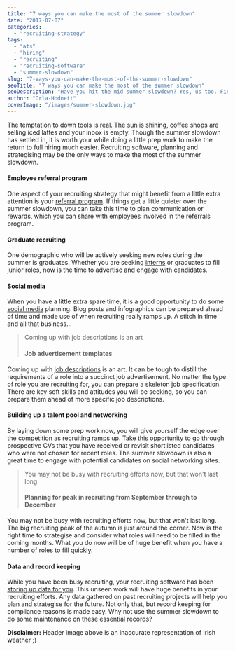 ```yaml
---
title: "7 ways you can make the most of the summer slowdown"
date: "2017-07-07"
categories:
  - "recruiting-strategy"
tags:
  - "ats"
  - "hiring"
  - "recruiting"
  - "recruiting-software"
  - "summer-slowdown"
slug: "7-ways-you-can-make-the-most-of-the-summer-slowdown"
seoTitle: "7 ways you can make the most of the summer slowdown"
seoDescription: "Have you hit the mid summer slowdown? Yes, us too. Find 7 ways you can make the most of the summer slowdown and get back on track!"
author: "Orla-Hodnett"
coverImage: "/images/summer-slowdown.jpg"
---
```


The temptation to down tools is real. The sun is shining, coffee shops are selling iced lattes and your inbox is empty. Though the summer slowdown has settled in, it is worth your while doing a little prep work to make the return to full hiring much easier. Recruiting software, planning and strategising may be the only ways to make the most of the summer slowdown.

#### **Employee referral program**

One aspect of your recruiting strategy that might benefit from a little extra attention is your [referral program](https://hirehive.com/employee-referral-programs-most-effective/). If things get a little quieter over the summer slowdown, you can take this time to plan communication or rewards, which you can share with employees involved in the referrals program.

#### **Graduate recruiting**

One demographic who will be actively seeking new roles during the summer is graduates. Whether you are seeking [interns](https://hirehive.com/blog/hiring-interns-summer-best-practice/) or graduates to fill junior roles, now is the time to advertise and engage with candidates.

#### **Social media**

When you have a little extra spare time, it is a good opportunity to do some [social media](https://www.forbes.com/sites/meghanbiro/2015/11/25/4-reasons-social-media-is-a-critical-recruiting-tool/#62b0e2166168) planning. Blog posts and infographics can be prepared ahead of time and made use of when recruiting really ramps up. A stitch in time and all that business…

> Coming up with job descriptions is an art
>
> #### **Job advertisement templates**

Coming up with [job descriptions](https://hirehive.com/blog/creative-job-descriptions-get-more-candidates/) is an art. It can be tough to distill the requirements of a role into a succinct job advertisement. No matter the type of role you are recruiting for, you can prepare a skeleton job specification. There are key soft skills and attitudes you will be seeking, so you can prepare them ahead of more specific job descriptions.

#### **Building up a talent pool and networking**

By laying down some prep work now, you will give yourself the edge over the competition as recruiting ramps up. Take this opportunity to go through prospective CVs that you have received or revisit shortlisted candidates who were not chosen for recent roles. The summer slowdown is also a great time to engage with potential candidates on social networking sites.

> You may not be busy with recruiting efforts now, but that won't last long
>
> #### **Planning for peak in recruiting from September through to December**

You may not be busy with recruiting efforts now, but that won't last long. The big recruiting peak of the autumn is just around the corner. Now is the right time to strategise and consider what roles will need to be filled in the coming months. What you do now will be of huge benefit when you have a number of roles to fill quickly.

#### **Data and record keeping**

While you have been busy recruiting, your recruiting software has been [storing up data for you](https://hirehive.com/recruiting-features/recruiting-reports/). This unseen work will have huge benefits in your recruiting efforts. Any data gathered on past recruiting projects will help you plan and strategise for the future. Not only that, but record keeping for compliance reasons is made easy. Why not use the summer slowdown to do some maintenance on these essential records?

**Disclaimer:** Header image above is an inaccurate representation of Irish weather ;)
